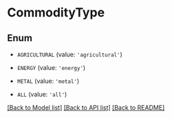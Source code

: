 # CommodityType


## Enum

* `AGRICULTURAL` (value: `'agricultural'`)

* `ENERGY` (value: `'energy'`)

* `METAL` (value: `'metal'`)

* `ALL` (value: `'all'`)

[[Back to Model list]](../README.md#documentation-for-models) [[Back to API list]](../README.md#documentation-for-api-endpoints) [[Back to README]](../README.md)


